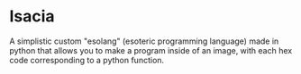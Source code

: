 # Isacia
A simplistic custom "esolang" (esoteric programming language) made in python that allows you to make a program inside of an image, with each hex code corresponding to a python function.
